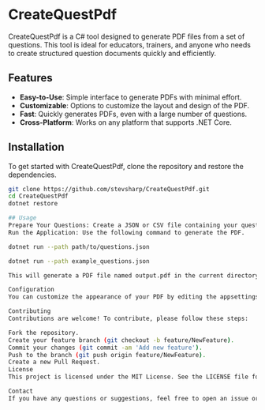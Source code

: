 # CreateQuestPdf

CreateQuestPdf is a C# tool designed to generate PDF files from a set of questions. This tool is ideal for educators, trainers, and anyone who needs to create structured question documents quickly and efficiently.

## Features

- **Easy-to-Use**: Simple interface to generate PDFs with minimal effort.
- **Customizable**: Options to customize the layout and design of the PDF.
- **Fast**: Quickly generates PDFs, even with a large number of questions.
- **Cross-Platform**: Works on any platform that supports .NET Core.

## Installation

To get started with CreateQuestPdf, clone the repository and restore the dependencies.

```bash
git clone https://github.com/stevsharp/CreateQuestPdf.git
cd CreateQuestPdf
dotnet restore

## Usage
Prepare Your Questions: Create a JSON or CSV file containing your questions.
Run the Application: Use the following command to generate the PDF.

dotnet run --path path/to/questions.json

dotnet run --path example_questions.json

This will generate a PDF file named output.pdf in the current directory.

Configuration
You can customize the appearance of your PDF by editing the appsettings.json file. This file allows you to change settings such as the font size, margins, and other layout options.

Contributing
Contributions are welcome! To contribute, please follow these steps:

Fork the repository.
Create your feature branch (git checkout -b feature/NewFeature).
Commit your changes (git commit -am 'Add new feature').
Push to the branch (git push origin feature/NewFeature).
Create a new Pull Request.
License
This project is licensed under the MIT License. See the LICENSE file for details.

Contact
If you have any questions or suggestions, feel free to open an issue or contact the project maintainer at sponaris@gmail.com
